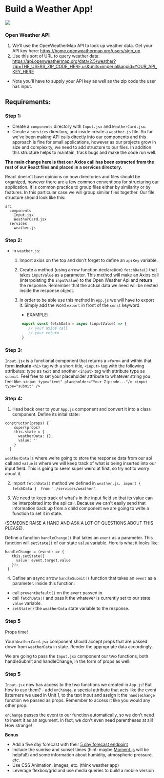 # Build a Weather App!

<img src="https://media.giphy.com/media/za5xikuRr0OzK/giphy.gif" />

### Open Weather API

1. We'll use the OpenWeatherMap API to look up weather data. Get your API key here: https://home.openweathermap.org/users/sign_up.
1. Use this sort of URL to query weather data: https://api.openweathermap.org/data/2.5/weather?zip=THE_USERS_ZIP_CODE_HERE,us&units=imperial&appid=YOUR_API_KEY_HERE
- Note you'll have to supply your API key as well as the zip code the user has input.

## Requirements:

### Step 1:

- Create a `components` directory with `Input.jsx` and `WeatherCard.jsx`.
- Create a `services` directory, and inside create a `weather.js` file. So far we've been making API calls directly into our components and this approach is fine for small applications, however as our projects grow in size and complexity, we need to add structure to our files. In addition this structure helps to maintain, track bugs and make the code run well.

**The main change here is that our Axios call has been extracted from the rest of our React files and placed in a services directory.**

React doesn't have opinions on how directories and files should be organized, however there are a few common conventions for structuring our application. It is common practice to group files either by similarity or by features. In this particular case we will group similar files together. Our file structure should look like this: 

```
src 
  components
    Input.jsx
    WeatherCard.jsx
  services
    weather.js
```


### Step 2:

- In `weather.js`: 
   1. Import axios on the top and don't forget to define an `apiKey` variable.
   2. Create a method (using arrow function declaration) `fetchData()` that takes `inputValue` as a parameter. This method will make an Axios call (interpolating the `inputValue`) to the Open Weather Api and **return** the response. Remember that the actual data we need will be nested inside the response object.
   3. In order to be able use this method in `App.js` we will have to export it. Simply add the word `export` in front of the `const` keyword.
   
      - EXAMPLE:
      
      ```weather.js
	   export const fetchData = async (inputValue) => {
	      // your axios call 
	      // your return 
	   }
      ```

### Step 3: 
`Input.jsx` is a functional component that returns a `<form>` and within that form **include** `<h1>` tag with a short title, `<input>` tag with the following attributes: type as `text` and another `<input>` tag with attribute type as `submit`. Feel free to set your placeholder attribute to whatever string you feel like.
	```
	<input type="text" placeholder="Your Zipcode..."/>
        <input type="submit" />
	```


### Step 4: 
1. Head back over to your `App.js` component and convert it into a class component.  Define its inital state: 

```
constructor(props) {
    super(props)
    this.state = {
      weatherData: {},
      value: ''
    }
  }
 ```
 
 `weatherData` is where we're going to store the response data from our api call and `value` is where we will keep track of what is being inserted into our input field. This is going to seem super weird at first, so try not to worry about it.
 
 2. Import `fetchData()` method we defined in `weather.js`. 
 ` import { fetchData }  from './services/weather'`.
 
 3. We need to keep track of what's in the input field so that its value can be interpolated into the api call. Because we can't easily send that information back up from a child component we are going to write a function to set it in state. 
 
 (SOMEONE RAISE A HAND AND ASK A LOT OF QUESTIONS ABOUT THIS PLEASE).
 
 Define a function `handleChange()` that takes an `event` as a parameter. This function will `setState()` of our state `value` variable. Here is what it looks like:
 
 
 ```
 handleChange = (event) => {
    this.setState({
      value: event.target.value
    });
  }
  ```

4. Define an async arrow `handleSubmit()` function that takes an `event` as a parameter. Inside this function:
  - call `preventDefault()` on the `event` passed in
  - call `fetchData()` and pass it the whatever is currently set to our state `value` variable.
  - `setState()` the `weatherData` state variable to the response.

### Step 5
Props time!

Your `WeatherCard.jsx` component should accept props that are passed down from `weatherData` in state. Render the appropriate data accordingly.

We are going to pass the `Input.jsx` component our two functions, both handleSubmit and handleChange, in the form of props as well.


### Step 5
`Input.jsx` now has access to the two functions we created in `App.js`! But how to use them?
    - add `onChange`, a special attribute that acts like the event listerners we used in Unit 1, to the text input and assign it the `handleChange` function we passed as props. Remember to access it like you would any other prop.
    
`onChange` passes the event to our function automatically, so we don't need to insert it as an argument. In fact, we don't even need parentheses at all! How strange!



**Bonus**
- Add a five day forecast with their [5 day forecast endpoint](https://openweathermap.org/forecast5)
- Include the sunrise and sunset times (hint: maybe [Moment.js](https://momentjs.com/) will be helpful!) and some information about humidity, atmospheric pressure, etc.
- Use CSS Animation, images, etc. (think weather app)
- Leverage flexbox/grid and use media queries to build a mobile version
